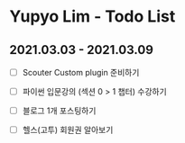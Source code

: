 # Yupyo Lim - Todo List

## 2021.03.03 - 2021.03.09
 - [ ] Scouter Custom plugin 준비하기
 - [ ] 파이썬 입문강의 (섹션 0 > 1 챕터) 수강하기
 - [ ] 블로그 1개 포스팅하기
 - [ ] 헬스(고투) 회원권 알아보기

